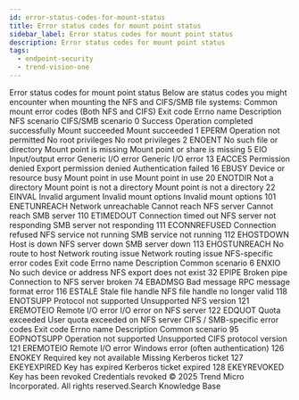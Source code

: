 ```yaml
---
id: error-status-codes-for-mount-status
title: Error status codes for mount point status
sidebar_label: Error status codes for mount point status
description: Error status codes for mount point status
tags:
  - endpoint-security
  - trend-vision-one
---
```


 Error status codes for mount point status Below are status codes you might encounter when mounting the NFS and CIFS/SMB file systems: Common mount error codes (Both NFS and CIFS) Exit code Errno name Description NFS scenario CIFS/SMB scenario 0 Success Operation completed successfully Mount succeeded Mount succeeded 1 EPERM Operation not permitted No root privileges No root privileges 2 ENOENT No such file or directory Mount point is missing Mount point or share is missing 5 EIO Input/output error Generic I/O error Generic I/O error 13 EACCES Permission denied Export permission denied Authentication failed 16 EBUSY Device or resource busy Mount point in use Mount point in use 20 ENOTDIR Not a directory Mount point is not a directory Mount point is not a directory 22 EINVAL Invalid argument Invalid mount options Invalid mount options 101 ENETUNREACH Network unreachable Cannot reach NFS server Cannot reach SMB server 110 ETIMEDOUT Connection timed out NFS server not responding SMB server not responding 111 ECONNREFUSED Connection refused NFS service not running SMB service not running 112 EHOSTDOWN Host is down NFS server down SMB server down 113 EHOSTUNREACH No route to host Network routing issue Network routing issue NFS-specific error codes Exit code Errno name Description Common scenario 6 ENXIO No such device or address NFS export does not exist 32 EPIPE Broken pipe Connection to NFS server broken 74 EBADMSG Bad message RPC message format error 116 ESTALE Stale file handle NFS file handle no longer valid 118 ENOTSUPP Protocol not supported Unsupported NFS version 121 EREMOTEIO Remote I/O error I/O error on NFS server 122 EDQUOT Quota exceeded User quota exceeded on NFS server CIFS / SMB-specific error codes Exit code Errno name Description Common scenario 95 EOPNOTSUPP Operation not supported Unsupported CIFS protocol version 121 EREMOTEIO Remote I/O error Windows error (often authentication) 126 ENOKEY Required key not available Missing Kerberos ticket 127 EKEYEXPIRED Key has expired Kerberos ticket expired 128 EKEYREVOKED Key has been revoked Credentials revoked © 2025 Trend Micro Incorporated. All rights reserved.Search Knowledge Base